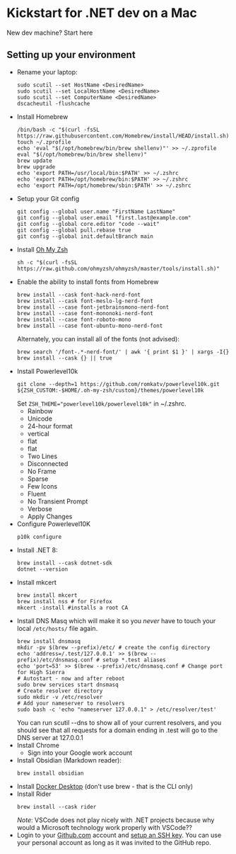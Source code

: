 # Kickstart for .NET dev on a Mac
New dev machine? Start here

## Setting up your environment
- Rename your laptop:
    ```shell
    sudo scutil --set HostName <DesiredName>
    sudo scutil --set LocalHostName <DesiredName>
    sudo scutil --set ComputerName <DesiredName>
    dscacheutil -flushcache
    ```
- Install Homebrew
    ```shell
    /bin/bash -c "$(curl -fsSL https://raw.githubusercontent.com/Homebrew/install/HEAD/install.sh)"
    touch ~/.zprofile
    echo 'eval "$(/opt/homebrew/bin/brew shellenv)"' >> ~/.zprofile
    eval "$(/opt/homebrew/bin/brew shellenv)"
    brew update
    brew upgrade
    echo 'export PATH=/usr/local/bin:$PATH' >> ~/.zshrc
    echo 'export PATH=/opt/homebrew/bin:$PATH' >> ~/.zshrc
    echo 'export PATH=/opt/homebrew/sbin:$PATH' >> ~/.zshrc
    ```
- Setup your Git config
    ```shell
    git config --global user.name "FirstName LastName"
    git config --global user.email "first.last@example.com"
    git config --global core.editor "code --wait"
    git config --global pull.rebase true
    git config --global init.defaultBranch main
    ```
- Install [Oh My Zsh](https://ohmyz.sh/)
  ```shell
  sh -c "$(curl -fsSL https://raw.github.com/ohmyzsh/ohmyzsh/master/tools/install.sh)"
  ```
- Enable the ability to install fonts from Homebrew
  ```shell
  brew install --cask font-hack-nerd-font
  brew install --cask font-meslo-lg-nerd-font
  brew install --case font-jetbrainsmono-nerd-font
  brew install --case font-mononoki-nerd-font
  brew install --case font-roboto-mono
  brew install --case font-ubuntu-mono-nerd-font
  ```
  Alternately, you can install all of the fonts (not advised):
  ```shell
  brew search '/font-.*-nerd-font/' | awk '{ print $1 }' | xargs -I{} brew install --cask {} || true
  ```
- Install Powerlevel10k
  ```shell
  git clone --depth=1 https://github.com/romkatv/powerlevel10k.git ${ZSH_CUSTOM:-$HOME/.oh-my-zsh/custom}/themes/powerlevel10k
  ```
  Set `ZSH_THEME="powerlevel10k/powerlevel10k"` in ~/.zshrc.
  - Rainbow
  - Unicode
  - 24-hour format
  - vertical
  - flat
  - flat
  - Two Lines
  - Disconnected
  - No Frame
  - Sparse
  - Few Icons
  - Fluent
  - No Transient Prompt
  - Verbose
  - Apply Changes
- Configure Powerlevel10K
  ```shell
  p10k configure
  ```
- Install .NET 8:
    ```shell
    brew install --cask dotnet-sdk
    dotnet --version
    ```
- Install mkcert
    ```shell
    brew install mkcert
    brew install nss # for Firefox
    mkcert -install #installs a root CA
    ```
- Install DNS Masq which will make it so you _never_ have to touch your local `/etc/hosts/` file again.
    ```shell
    brew install dnsmasq
    mkdir -pv $(brew --prefix)/etc/ # create the config directory
    echo 'address=/.test/127.0.0.1' >> $(brew --prefix)/etc/dnsmasq.conf # setup *.test aliases
    echo 'port=53' >> $(brew --prefix)/etc/dnsmasq.conf # Change port for High Sierra
    # Autostart - now and after reboot
    sudo brew services start dnsmasq
    # Create resolver directory
    sudo mkdir -v /etc/resolver
    # Add your nameserver to resolvers
    sudo bash -c 'echo "nameserver 127.0.0.1" > /etc/resolver/test'
    ```
  You can run scutil --dns to show all of your current resolvers, and you should see that all requests for a domain ending in .test will go to the DNS server at 127.0.0.1
- Install Chrome
    - Sign into your Google work account
- Install Obsidian (Markdown reader):
  ```shell
  brew install obsidian
  ```
- Install [Docker Desktop](https://docs.docker.com/desktop/install/mac-install/) (don’t use brew - that is the CLI only)
- Install Rider
    ```shell
    brew install --cask rider
    ```
    _Note_: VSCode does not play nicely with .NET projects because why would a Microsoft technology work properly with VSCode??
- Login to your [Github.com](http://Github.com) account and [setup an SSH key](https://docs.github.com/en/authentication/connecting-to-github-with-ssh/generating-a-new-ssh-key-and-adding-it-to-the-ssh-agent). You can use your personal account as long as it was invited to the GitHub repo.
